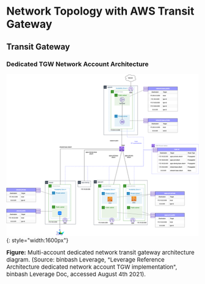 # Network Topology with AWS Transit Gateway

## Transit Gateway
### Dedicated TGW Network Account Architecture

![leverage-aws-tgw](/assets/images/diagrams/aws-tgw.png "Leverage"){: style="width:1600px"}
<figcaption style="font-size:15px">
<b>Figure:</b> Multi-account dedicated network transit gateway architecture diagram.
(Source: binbash Leverage,
"Leverage Reference Architecture dedicated network account TGW implementation",
binbash Leverage Doc, accessed August 4th 2021).
</figcaption>
